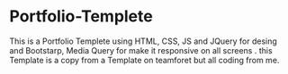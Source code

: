 # Portfolio-Templete
This is a Portfolio Templete using HTML, CSS, JS 
and JQuery for desing and Bootstarp, Media Query 
for make it responsive on all screens .
this Template is a copy from a Template on teamforet 
but all coding from me.
